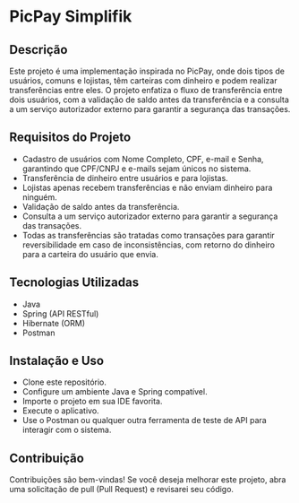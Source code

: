 # PicPay Simplifik

## Descrição

Este projeto é uma implementação inspirada no PicPay, onde dois tipos de usuários, comuns e lojistas, têm carteiras com dinheiro e podem realizar transferências entre eles. O projeto enfatiza o fluxo de transferência entre dois usuários, com a validação de saldo antes da transferência e a consulta a um serviço autorizador externo para garantir a segurança das transações.

## Requisitos do Projeto

- Cadastro de usuários com Nome Completo, CPF, e-mail e Senha, garantindo que CPF/CNPJ e e-mails sejam únicos no sistema.
- Transferência de dinheiro entre usuários e para lojistas.
- Lojistas apenas recebem transferências e não enviam dinheiro para ninguém.
- Validação de saldo antes da transferência.
- Consulta a um serviço autorizador externo para garantir a segurança das transações.
- Todas as transferências são tratadas como transações para garantir reversibilidade em caso de inconsistências, com retorno do dinheiro para a carteira do usuário que envia.


## Tecnologias Utilizadas

- Java
- Spring (API RESTful)
- Hibernate (ORM)
- Postman

## Instalação e Uso

- Clone este repositório.
- Configure um ambiente Java e Spring compatível.
- Importe o projeto em sua IDE favorita.
- Execute o aplicativo.
- Use o Postman ou qualquer outra ferramenta de teste de API para interagir com o sistema.

## Contribuição

Contribuições são bem-vindas! Se você deseja melhorar este projeto, abra uma solicitação de pull (Pull Request) e revisarei seu código.



